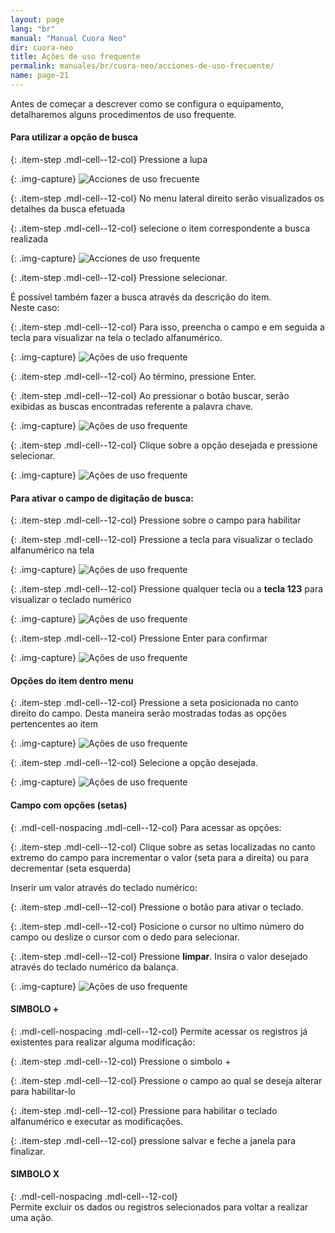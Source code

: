 ```yaml
---
layout: page
lang: "br"
manual: "Manual Cuora Neo"
dir: cuora-neo
title: Ações de uso frequente
permalink: manuales/br/cuora-neo/acciones-de-uso-frecuente/
name: page-21
---
```

Antes de começar a descrever como se configura o equipamento, detalharemos alguns procedimentos de uso frequente.

#### Para utilizar a opção de busca   

{: .item-step  .mdl-cell--12-col} 
Pressione a lupa
    
{: .img-capture}
![Acciones de uso frecuente](../../../../images/br/cuora-neo/cuora-neo-acciones2.png "Ações de uso frequente")

{: .item-step  .mdl-cell--12-col} 
No menu lateral direito serão visualizados os detalhes da busca efetuada

{: .item-step  .mdl-cell--12-col} 
selecione o item correspondente a busca realizada

{: .img-capture}
![Acciones de uso frequente](../../../../images/br/cuora-neo/cuora-neo-acciones3.png "Ações de uso frequente")

{: .item-step  .mdl-cell--12-col} 
Pressione selecionar. 
    

É possível também fazer a busca através da descrição do item.    
Neste caso:

{: .item-step  .mdl-cell--12-col} 
Para isso, preencha o campo e em seguida a tecla <span class="systel-tecla-11"><span class="path1"></span><span class="path2"></span><span class="path3"></span><span class="path4"></span><span class="path5"></span><span class="path6"></span><span class="path7"></span><span class="path8"></span><span class="path9"></span><span class="path10"></span><span class="path11"></span><span class="path12"></span><span class="path13"></span></span> para visualizar na tela o teclado alfanumérico.

{: .img-capture}
![Ações de uso frequente](../../../../images/br/cuora-neo/cuora-neo-acciones4.png "Ações de uso frequente")
   
{: .item-step  .mdl-cell--12-col} 
Ao término, pressione Enter.   

{: .item-step  .mdl-cell--12-col} 
Ao pressionar o botão buscar, serão exibidas as buscas encontradas referente a palavra chave.

{: .img-capture}
![Ações de uso frequente](../../../../images/br/cuora-neo/cuora-neo-acciones5.png "Ações de uso frequente")    

{: .item-step  .mdl-cell--12-col} 
Clique sobre a opção desejada e pressione selecionar.    


{: .img-capture}
![Ações de uso frequente](../../../../images/br/cuora-neo/cuora-neo-acciones6.png "Ações de uso frequente")    

#### Para ativar o campo de digitação de busca:   

{: .item-step  .mdl-cell--12-col} 
Pressione sobre o campo para habilitar

{: .item-step  .mdl-cell--12-col} 
Pressione a tecla <span class="systel-tecla-11"><span class="path1"></span><span class="path2"></span><span class="path3"></span><span class="path4"></span><span class="path5"></span><span class="path6"></span><span class="path7"></span><span class="path8"></span><span class="path9"></span><span class="path10"></span><span class="path11"></span><span class="path12"></span><span class="path13"></span></span> para visualizar o teclado alfanumérico na tela

{: .img-capture}
![Ações de uso frequente](../../../../images/br/cuora-neo/cuora-neo-acciones7.png "Ações de uso frequente")    

{: .item-step  .mdl-cell--12-col} 
Pressione qualquer tecla ou a **tecla 123** para visualizar o teclado numérico 

{: .img-capture}
![Ações de uso frequente](../../../../images/br/cuora-neo/cuora-neo-acciones8.png "Ações de uso frequente")    

{: .item-step  .mdl-cell--12-col} 
Pressione Enter para confirmar

{: .img-capture}
![Ações de uso frequente](../../../../images/br/cuora-neo/cuora-neo-acciones9.png "Ações de uso frequente")    

#### Opções do item dentro menu    

{: .item-step  .mdl-cell--12-col} 
Pressione a seta posicionada no canto direito do campo. Desta maneira serão mostradas todas as opções pertencentes ao item 

{: .img-capture}
![Ações de uso frequente](../../../../images/br/cuora-neo/cuora-neo-acciones10.png "Ações de uso frequente")    

{: .item-step  .mdl-cell--12-col} 
Selecione a opção desejada.

{: .img-capture}
![Ações de uso frequente](../../../../images/br/cuora-neo/cuora-neo-acciones11.png "Ações de uso frequente")    

#### Campo com opções (setas)     

{: .mdl-cell-nospacing .mdl-cell--12-col}
Para acessar as opções:

{: .item-step  .mdl-cell--12-col} 
Clique  sobre as setas localizadas no canto extremo do campo para incrementar o valor (seta para a direita) ou para decrementar (seta esquerda)   

Inserir um valor através do teclado numérico:

{: .item-step  .mdl-cell--12-col} 
Pressione o botão para ativar o teclado.

{: .item-step  .mdl-cell--12-col} 
Posicione o cursor no ultimo número do campo ou deslize o cursor com o dedo para selecionar.

{: .item-step  .mdl-cell--12-col} 
Pressione **limpar**. Insira o valor desejado através do teclado numérico da balança.
 
{: .img-capture}
![Ações de uso frequente](../../../../images/br/cuora-neo/cuora-neo-acciones12.png "Ações de uso frequente")   

#### SIMBOLO +  

{: .mdl-cell-nospacing .mdl-cell--12-col}
Permite acessar os registros já existentes para realizar alguma modificação:

{: .item-step  .mdl-cell--12-col} 
Pressione o simbolo +

{: .item-step  .mdl-cell--12-col} 
Pressione o campo ao qual se deseja alterar para habilitar-lo 

{: .item-step  .mdl-cell--12-col} 
Pressione <span class="systel-tecla-11"><span class="path1"></span><span class="path2"></span><span class="path3"></span><span class="path4"></span><span class="path5"></span><span class="path6"></span><span class="path7"></span><span class="path8"></span><span class="path9"></span><span class="path10"></span><span class="path11"></span><span class="path12"></span><span class="path13"></span></span> para habilitar o teclado alfanumérico e executar as modificações. 

{: .item-step  .mdl-cell--12-col} 
pressione salvar e feche a janela para finalizar.

#### SIMBOLO X  

{: .mdl-cell-nospacing .mdl-cell--12-col}   
Permite excluir os dados ou registros selecionados para voltar a realizar uma ação.

